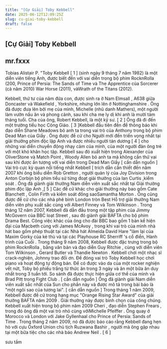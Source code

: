 ```yaml
---
title: "[Cự Giải] Toby Kebbell"
date: 2025-06-12T12:09:25Z
slug: cu-giai-toby-kebbell
draft: false
---
```


## [Cự Giải] Toby Kebbell

## mr.fxxx

Tobias Alistair P. "Toby Kebbell [ 1 ] (sinh ngày 9 tháng 7 năm 1982) là một diễn viên tiếng Anh, được biết đến với vai diễn trong bộ phim RocknRolla (200, Prince of Persia: The Sands of Time và The Apprentice của Sorcerer (cả năm 2010) War Horse (2011), vàWrath of the Titans (2012).

Kebbell, thứ tư của năm đứa con, được sinh ra ở Nam Elmsall , A638 giữa Doncaster và Wakefield , Yorkshire, nhưng lớn lên ở Nottinghamshire . Ông đã được đưa lên bởi mẹ của mình, Michelle (nhũ danh Mathers), một người làm vườn nấu ăn và phong cảnh, sau khi cha mẹ ly dị khi anh là mười tám tháng tuổi. Cha của ông, Robert Kebbell, là một kỹ sư. [ 2 ] Ông đã đi đến một trường tiểu học Công Giáo. [ 3 ]Kebbell đầu tiên đến để thông báo khi đạo diễn Shane Meadows bỏ anh ta trong vai trò của Anthony trong bộ phim Dead Man của Giầy . Ông được đề cử cho Người mới đến triển vọng nhất tại giải thưởng phim độc lập Anh và được nhiều người tán dương [ 4 ] cho những vai diễn chuyển động nhạy cảm của mình, của một người đàn ông trẻ với một khó khăn học tập. Kebbell sau đó xuất hiện trong Alexander của OliverStone và Match Point , Woody Allen bỏ anh ta mà không cần thử vai sau khi được ấn tượng với vai diễn trong Dead Man Giầy [ cần dẫn nguồn ]
Vai trò cực kỳ quan nổi tiếng nhất Kebbell [ trích dẫn cần thiết đến năm 2007 khi ông biểu diễn Rob Gretton , người quản lý của Joy Division trong Anton Corbijn bộ phim tiểu sử từng đoạt giải thưởng của Ian Curtis ,kiểm soát . Ông đã giành giải thưởng Nam diễn viên xuất sắc nhất tại Giải thưởng phim độc lập Anh ,[ 5 ] Các đề cử khác cho giải thưởng này bao gồm Cate Blanchett , Colin Firth và kiểm soát đồng saoSamantha Morton . Ông cũng được đề cử cho các nhà phê bình London tròn Best Hỗ trợ giải thưởng Nam diễn viên phụ xuất sắc cùng với Albert Finney và Tom Wilkinson .
Trong tháng 12 năm 2007, Kebbell đã dẫn đầu trong một tập phim của Jimmy McGovern của BBC loạt Street , sau đó giành giải BAFTA cho bộ phim Drama Best. Công việc khác của ông cho đài BBC bao gồm 1 bản kể hiện đại của Macbeth cùng với James McAvoy , trong khi vai trò của mình nhà hát bao gồm phép thuật tại các Nhà hát Almeida David Hare "làm lại của Maxim Gorky của kẻ thù và tại các Playhouse RC Sherriff 's cổ điển, Hành trình của Cuối .
Trong tháng 9 năm 2008, Kebbell được đặc trưng trong bộ phim RocknRolla , bằng văn bản và đạo diễn Guy Ritchie , cùng với diễn viên Tom Wilkinson , Gerard Butler và Thandie Newton . Kebbell chơi một nhạc sĩ crack-nghiện, Johnny trao đổi ơn. Để đóng vai trò Toby Kebbell học chơi piano và hoạt động tự động bán. Để có được vào da của một rocker nghiện vết nứt, Toby bỏ phiếu trắng từ thức ăn trong 3 ngày và ăn một bữa ăn duy nhất trong 3 tuần tới. So sánh đã được thực hiện giữa cơ thể của mình và Brad Pitt trong Fight Club . [ cần dẫn nguồn ] Ông đã giành giải Nam diễn viên xuất sắc nhất của Sun cho phần này và được mô tả trong bài báo là "một ngôi sao của tương lai". [ cần dẫn nguồn ]
Trong tháng 1 năm 2009, Kebbell được đề cử trong hạng mục "Orange Rising Star Award" của giải thưởng BAFTA năm 2009 . Giải thưởng này được bình chọn của công chúng. Kebbell xuất hiện trong bộ phim năm 2009 Cheri , đạo diễn Stephen Frears , trong đó ông đã một vai trò nhỏ cùng vớiMichelle Pfeiffer . Ông quay ở Morocco và London với Jake Gyllenhaal cho Prince of Persia: Sands of Time .
Trong tháng 2 năm 2009, nó đã được báo cáo rằng Kebbell đang hẹn hò với cựu Oxford Union chủ tịch Ruzwana Bashir , người mà ông gặp nhau tại một bữa tiệc cho các nhà báo Andrew Neil . [ 6 ]

sưu tầm